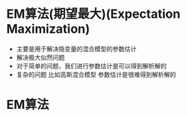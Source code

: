 # EM算法(期望最大)(Expectation Maximization)
+ 主要是用于解决隐变量的混合模型的参数估计
+ 解决极大似然问题
+ 对于简单的问题，我们进行参数估计是可以得到解析解的
+ 复杂的问题 比如高斯混合模型 参数估计是很难得到解析解的
# EM算法
